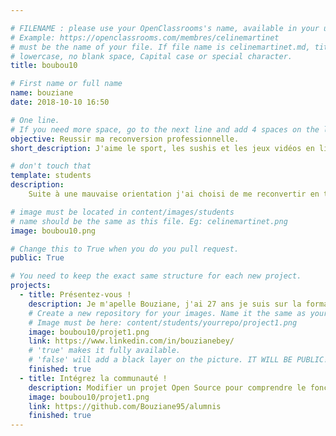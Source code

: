 ```yaml
---

# FILENAME : please use your OpenClassrooms's name, available in your url.
# Example: https://openclassrooms.com/membres/celinemartinet
# must be the name of your file. If file name is celinemartinet.md, title is celinemartinet.
# lowercase, no blank space, Capital case or special character.
title: boubou10

# First name or full name
name: bouziane
date: 2018-10-10 16:50

# One line.
# If you need more space, go to the next line and add 4 spaces on the left, as in 'description'.
objective: Reussir ma reconversion professionnelle.
short_description: J'aime le sport, les sushis et les jeux vidéos en ligne et les mangas. J'apprends à coder pour enfin faire une profession que j'aime.

# don't touch that
template: students
description:
    Suite à une mauvaise orientation j'ai choisi de me reconvertir en tant que développeur d'applications mobiles sous IOS pour enfin exercer un métier qui me correspond.

# image must be located in content/images/students
# name should be the same as this file. Eg: celinemartinet.png
image: boubou10.png

# Change this to True when you do you pull request.
public: True

# You need to keep the exact same structure for each new project.
projects:
  - title: Présentez-vous !
    description: Je m'apelle Bouziane, j'ai 27 ans je suis sur la formation développeur d'applications mobile IOS.
    # Create a new repository for your images. Name it the same as your nickname and profile picture.
    # Image must be here: content/students/yourrepo/project1.png
    image: boubou10/projet1.png
    link: https://www.linkedin.com/in/bouzianebey/
    # 'true' makes it fully available.
    # 'false' will add a black layer on the picture. IT WILL BE PUBLIC!
    finished: true
  - title: Intégrez la communauté !
    description: Modifier un projet Open Source pour comprendre le fonctionnement de Git, de Github et des pull requests.
    image: boubou10/projet1.png
    link: https://github.com/Bouziane95/alumnis
    finished: true
---
```

